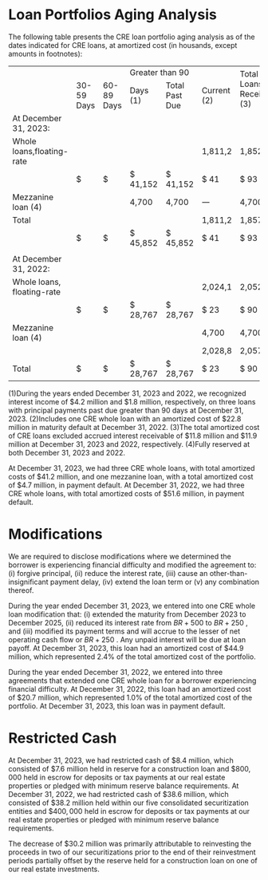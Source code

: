# Loan Portfolios Aging Analysis  

The following table presents the CRE loan portfolio aging analysis as of the dates indicated for CRE loans, at amortized cost (in housands, except amounts in footnotes):  

<html><body><table><tr><td colspan="3"></td><td colspan="3">Greater than 90</td><td rowspan="2">Total Loans Receivable (3)</td><td rowspan="2">> 90 Days and Accruing</td></tr><tr><td></td><td>30-59 Days</td><td>60-89 Days</td><td>Days (1)</td><td>Total Past Due</td><td>Current (2)</td></tr><tr><td>At December 31, 2023:</td><td></td><td></td><td></td><td></td><td></td><td></td><td></td></tr><tr><td>Whole loans,floating-rate</td><td></td><td></td><td></td><td></td><td>1,811,2</td><td>1,852,3</td><td></td></tr><tr><td></td><td>$</td><td>$</td><td>$ 41,152</td><td>$ 41,152</td><td>$ 41</td><td>$ 93</td><td>$ 19,127</td></tr><tr><td> Mezzanine loan (4)</td><td></td><td></td><td>4,700</td><td>4,700</td><td>一</td><td>4,700</td><td></td></tr><tr><td>Total</td><td></td><td></td><td></td><td></td><td>1,811,2</td><td>1,857,0</td><td></td></tr><tr><td></td><td>$</td><td>$</td><td>$ 45,852</td><td>$ 45,852</td><td>$ 41</td><td>$ 93</td><td>$ 19,127</td></tr><tr><td></td><td></td><td></td><td></td><td></td><td></td><td></td><td></td></tr><tr><td>At December 31, 2022:</td><td></td><td></td><td></td><td></td><td></td><td></td><td></td></tr><tr><td>Whole loans, floating-rate</td><td></td><td></td><td></td><td></td><td>2,024,1</td><td>2,052,8</td><td></td></tr><tr><td></td><td>$</td><td>$</td><td>$ 28,767</td><td>$ 28,767</td><td>$ 23</td><td>$ 90</td><td>$</td></tr><tr><td>Mezzanine loan (4)</td><td></td><td></td><td></td><td></td><td>4,700</td><td>4,700</td><td>1</td></tr><tr><td></td><td></td><td></td><td></td><td></td><td>2,028,8</td><td>2,057,5</td><td></td></tr><tr><td>Total</td><td>$</td><td>$</td><td>$ 28,767</td><td>$ 28,767</td><td>$ 23</td><td>$ 90</td><td>$</td></tr></table></body></html>

(1)During the years ended December 31, 2023 and 2022, we recognized interest income of $\$ 4.2$ million and $\$ 1.8$ million, respectively, on three loans with principal payments past due greater than 90 days at December 31, 2023. (2)Includes one CRE whole loan with an amortized cost of $\$ 22.8$ million in maturity default at December 31, 2022. (3)The total amortized cost of CRE loans excluded accrued interest receivable of $\$ 11.8$ million and $\$ 11.9$ million at December 31, 2023 and 2022, respectively. (4)Fully reserved at both December 31, 2023 and 2022.  

At December 31, 2023, we had three CRE whole loans, with total amortized costs of $\$ 41.2$ million, and one mezzanine loan, with a total amortized cost of $\$ 4.7$ million, in payment default. At December 31, 2022, we had three CRE whole loans, with total amortized costs of $\$ 51.6$ million, in payment default.  

# Modifications  

We are required to disclose modifications where we determined the borrower is experiencing financial difficulty and modified the agreement to: (i) forgive principal, (ii) reduce the interest rate, (iii) cause an other-than-insignificant payment delay, (iv) extend the loan term or (v) any combination thereof.  

During the year ended December 31, 2023, we entered into one CRE whole loan modification that: (i) extended the maturity from December 2023 to December 2025, (ii) reduced its interest rate from $B R + 5 0 0$ to $B R + 2 5 0$ , and (iii) modified its payment terms and will accrue to the lesser of net operating cash flow or $B R + 2 5 0$ . Any unpaid interest will be due at loan payoff. At December 31, 2023, this loan had an amortized cost of $\$ 44.9$ million, which represented $2 . 4 \%$ of the total amortized cost of the portfolio.  

During the year ended December 31, 2022, we entered into three agreements that extended one CRE whole loan for a borrower experiencing financial difficulty. At December 31, 2022, this loan had an amortized cost of $\$ 20.7$ million, which represented $1 . 0 \%$ of the total amortized cost of the portfolio. At December 31, 2023, this loan was in payment default.  

# Restricted Cash  

At December 31, 2023, we had restricted cash of $\$ 8.4$ million, which consisted of $\$ 7.6$ million held in reserve for a construction loan and $\$ 800,000$ held in escrow for deposits or tax payments at our real estate properties or pledged with minimum reserve balance requirements. At December 31, 2022, we had restricted cash of $\$ 38.6$ million, which consisted of $\$ 38.2$ million held within our five consolidated securitization entities and $\$ 400,000$ held in escrow for deposits or tax payments at our real estate properties or pledged with minimum reserve balance requirements.  

The decrease of $\$ 30.2$ million was primarily attributable to reinvesting the proceeds in two of our securitizations prior to the end of their reinvestment periods partially offset by the reserve held for a construction loan on one of our real estate investments.  